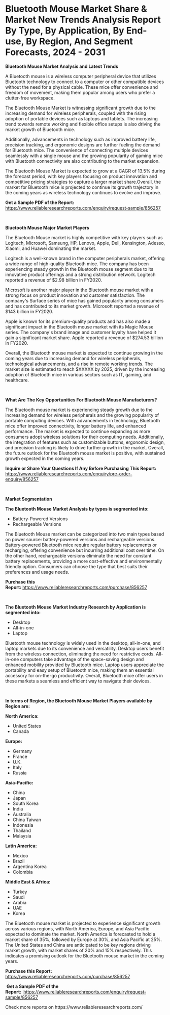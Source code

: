 <p><h1>Bluetooth Mouse Market Share & Market New Trends Analysis Report By Type, By Application, By End-use, By Region, And Segment Forecasts, 2024 - 2031</h1></p><p><strong>Bluetooth Mouse Market Analysis and Latest Trends</strong></p>
<p><p>A Bluetooth mouse is a wireless computer peripheral device that utilizes Bluetooth technology to connect to a computer or other compatible devices without the need for a physical cable. These mice offer convenience and freedom of movement, making them popular among users who prefer a clutter-free workspace.</p><p>The Bluetooth Mouse Market is witnessing significant growth due to the increasing demand for wireless peripherals, coupled with the rising adoption of portable devices such as laptops and tablets. The increasing trend towards remote working and flexible office setups is also driving the market growth of Bluetooth mice.</p><p>Additionally, advancements in technology such as improved battery life, precision tracking, and ergonomic designs are further fueling the demand for Bluetooth mice. The convenience of connecting multiple devices seamlessly with a single mouse and the growing popularity of gaming mice with Bluetooth connectivity are also contributing to the market expansion.</p><p>The Bluetooth Mouse Market is expected to grow at a CAGR of 13.5% during the forecast period, with key players focusing on product innovation and competitive pricing strategies to capture a larger market share.Overall, the market for Bluetooth mice is projected to continue its growth trajectory in the coming years as wireless technology continues to evolve and improve.</p></p>
<p><strong>Get a Sample PDF of the Report:&nbsp;</strong> <a href="https://www.reliableresearchreports.com/enquiry/request-sample/856257">https://www.reliableresearchreports.com/enquiry/request-sample/856257</a></p>
<p>&nbsp;</p>
<p><strong>Bluetooth Mouse Major Market Players</strong></p>
<p><p>The Bluetooth Mouse market is highly competitive with key players such as Logitech, Microsoft, Samsung, HP, Lenovo, Apple, Dell, Kensington, Adesso, Xiaomi, and Huawei dominating the market. </p><p>Logitech is a well-known brand in the computer peripherals market, offering a wide range of high-quality Bluetooth mice. The company has been experiencing steady growth in the Bluetooth mouse segment due to its innovative product offerings and a strong distribution network. Logitech reported a revenue of $2.98 billion in FY2020.</p><p>Microsoft is another major player in the Bluetooth mouse market with a strong focus on product innovation and customer satisfaction. The company's Surface series of mice has gained popularity among consumers and has contributed to its market growth. Microsoft reported a revenue of $143 billion in FY2020.</p><p>Apple is known for its premium-quality products and has also made a significant impact in the Bluetooth mouse market with its Magic Mouse series. The company's brand image and customer loyalty have helped it gain a significant market share. Apple reported a revenue of $274.53 billion in FY2020.</p><p>Overall, the Bluetooth mouse market is expected to continue growing in the coming years due to increasing demand for wireless peripherals, technological advancements, and a rise in remote working trends. The market size is estimated to reach $XXXXX by 2025, driven by the increasing adoption of Bluetooth mice in various sectors such as IT, gaming, and healthcare. </p></p>
<p>&nbsp;</p>
<p><strong>What Are The Key Opportunities For Bluetooth Mouse Manufacturers?</strong></p>
<p><p>The Bluetooth mouse market is experiencing steady growth due to the increasing demand for wireless peripherals and the growing popularity of portable computing devices. With advancements in technology, Bluetooth mice offer improved connectivity, longer battery life, and enhanced performance. The market is expected to continue expanding as more consumers adopt wireless solutions for their computing needs. Additionally, the integration of features such as customizable buttons, ergonomic design, and precision tracking is likely to drive further growth in the market. Overall, the future outlook for the Bluetooth mouse market is positive, with sustained growth expected in the coming years.</p></p>
<p><strong>Inquire or Share Your Questions If Any Before Purchasing This Report:</strong> <a href="https://www.reliableresearchreports.com/enquiry/pre-order-enquiry/856257">https://www.reliableresearchreports.com/enquiry/pre-order-enquiry/856257</a></p>
<p>&nbsp;</p>
<p><strong>Market Segmentation</strong></p>
<p><strong>The Bluetooth Mouse Market Analysis by types is segmented into:</strong></p>
<p><ul><li>Battery-Powered Versions</li><li>Rechargeable Versions</li></ul></p>
<p><p>The Bluetooth Mouse market can be categorized into two main types based on power source: battery-powered versions and rechargeable versions. Battery-powered Bluetooth mice require regular battery replacements or recharging, offering convenience but incurring additional cost over time. On the other hand, rechargeable versions eliminate the need for constant battery replacements, providing a more cost-effective and environmentally friendly option. Consumers can choose the type that best suits their preferences and usage needs.</p></p>
<p><strong>Purchase this Report:&nbsp;</strong><a href="https://www.reliableresearchreports.com/purchase/856257">https://www.reliableresearchreports.com/purchase/856257</a></p>
<p>&nbsp;</p>
<p><strong>The Bluetooth Mouse Market Industry Research by Application is segmented into:</strong></p>
<p><ul><li>Desktop</li><li>All-in-one</li><li>Laptop</li></ul></p>
<p><p>Bluetooth mouse technology is widely used in the desktop, all-in-one, and laptop markets due to its convenience and versatility. Desktop users benefit from the wireless connection, eliminating the need for restrictive cords. All-in-one computers take advantage of the space-saving design and enhanced mobility provided by Bluetooth mice. Laptop users appreciate the portability and easy setup of Bluetooth mice, making them an essential accessory for on-the-go productivity. Overall, Bluetooth mice offer users in these markets a seamless and efficient way to navigate their devices.</p></p>
<p>&nbsp;</p>
<p><strong>In terms of Region, the Bluetooth Mouse Market Players available by Region are:</strong></p>
<p>
    <p> <strong> North America: </strong>
        <ul>
            <li>United States</li>
            <li>Canada</li>
        </ul>
        </p> 
    <p> <strong> Europe: </strong>
        <ul>
            <li>Germany</li>
            <li>France</li>
            <li>U.K.</li>
            <li>Italy</li>
            <li>Russia</li>
        </ul>
        </p> 
    <p> <strong> Asia-Pacific: </strong>
        <ul>
            <li>China</li>
            <li>Japan</li>
            <li>South Korea</li>
            <li>India</li>
            <li>Australia</li>
            <li>China Taiwan</li>
            <li>Indonesia</li>
            <li>Thailand</li>
            <li>Malaysia</li>
        </ul>
        </p> 
    <p> <strong> Latin America: </strong>
        <ul>
            <li>Mexico</li>
            <li>Brazil</li>
            <li>Argentina Korea</li>
            <li>Colombia</li>
        </ul>
        </p> 
    <p> <strong> Middle East & Africa: </strong>
        <ul>
            <li>Turkey</li>
            <li>Saudi</li>
            <li>Arabia</li>
            <li>UAE</li>
            <li>Korea</li>
        </ul>
    </p>
    </p>
<p><p>The Bluetooth mouse market is projected to experience significant growth across various regions, with North America, Europe, and Asia Pacific expected to dominate the market. North America is forecasted to hold a market share of 35%, followed by Europe at 30%, and Asia Pacific at 25%. The United States and China are anticipated to be key regions driving market growth, with market shares of 20% and 15% respectively. This indicates a promising outlook for the Bluetooth mouse market in the coming years.</p></p>
<p><strong>Purchase this Report: </strong><a href="https://www.reliableresearchreports.com/purchase/856257">https://www.reliableresearchreports.com/purchase/856257</a></p>
<p>&nbsp;<strong>Get a Sample PDF of the Report:&nbsp;&nbsp;</strong><a href="https://www.reliableresearchreports.com/enquiry/request-sample/856257">https://www.reliableresearchreports.com/enquiry/request-sample/856257</a></p>
<p><strong></strong></p>
<p>Check more reports on https://www.reliableresearchreports.com/</p>